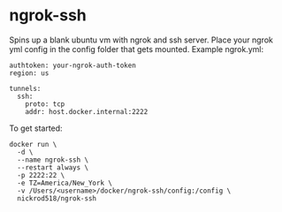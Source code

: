 # ngrok-ssh

Spins up a blank ubuntu vm with ngrok and ssh server. Place your ngrok yml config in the config folder that gets mounted. Example ngrok.yml:
```
authtoken: your-ngrok-auth-token
region: us

tunnels:
  ssh:
    proto: tcp
    addr: host.docker.internal:2222
```

To get started:
```
docker run \
  -d \
  --name ngrok-ssh \
  --restart always \
  -p 2222:22 \
  -e TZ=America/New_York \
  -v /Users/<username>/docker/ngrok-ssh/config:/config \
  nickrod518/ngrok-ssh
```
